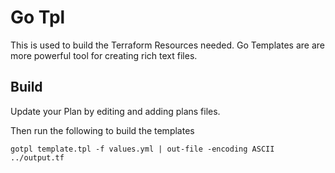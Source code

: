 # Go Tpl 
This is used to build the Terraform Resources needed. 
Go Templates are are more powerful tool for creating rich text files.

## Build
Update your Plan by editing and adding plans files.

Then run the following to build the templates

```
gotpl template.tpl -f values.yml | out-file -encoding ASCII ../output.tf
```